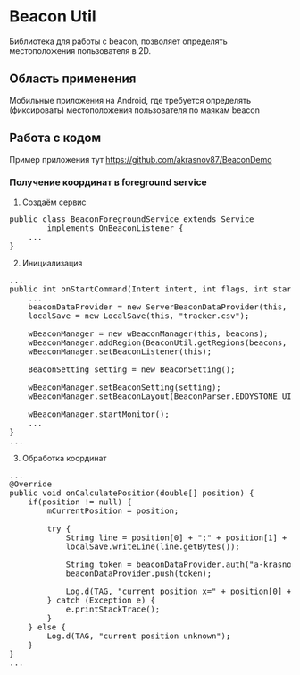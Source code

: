 # Beacon Util

Библиотека для работы с beacon, позволяет определять местоположения пользователя в 2D.

## Область применения

Мобильные приложения на Android, где требуется определять (фиксировать) местоположения пользователя по маякам beacon

## Работа с кодом

Пример приложения тут https://github.com/akrasnov87/BeaconDemo

### Получение координат в foreground service

1. Создаём сервис

<pre>
public class BeaconForegroundService extends Service
        implements OnBeaconListener {
    ...
}
</pre>

2. Инициализация

<pre>
...
public int onStartCommand(Intent intent, int flags, int startId) {
    ...
    beaconDataProvider = new ServerBeaconDataProvider(this, Names.getConnectUrl(), "0.0.0.0");
    localSave = new LocalSave(this, "tracker.csv");
    
    wBeaconManager = new wBeaconManager(this, beacons);
    wBeaconManager.addRegion(BeaconUtil.getRegions(beacons, 1).get(0));
    wBeaconManager.setBeaconListener(this);
    
    BeaconSetting setting = new BeaconSetting();
    
    wBeaconManager.setBeaconSetting(setting);
    wBeaconManager.setBeaconLayout(BeaconParser.EDDYSTONE_UID_LAYOUT);
    
    wBeaconManager.startMonitor();
    ...
}
...
</pre>

3. Обработка координат

<pre>
...
@Override
public void onCalculatePosition(double[] position) {
    if(position != null) {
        mCurrentPosition = position;

        try {
            String line = position[0] + ";" + position[1] + ";" + DateUtil.convertDateToUserString(new Date(), "yyyy-MM-dd") + ";" + DateUtil.convertDateToUserString(new Date(), "HH:mm:ss.SSS");
            localSave.writeLine(line.getBytes());

            String token = beaconDataProvider.auth("a-krasnov@it-serv.ru", "12345");
            beaconDataProvider.push(token);

            Log.d(TAG, "current position x=" + position[0] + " y=" + position[1]);
        } catch (Exception e) {
            e.printStackTrace();
        }
    } else {
        Log.d(TAG, "current position unknown");
    }
}
...
</pre>